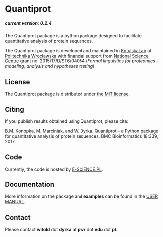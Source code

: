# Quantiprot
##### current version: 0.2.4

The Quantiprot package is a python package designed to facilitate quantitative analysis of protein sequences.

The Quantiprot package is developed and maintained in [KotulskaLab](http://www.kotulska-lab.pwr.wroc.pl) at [Politechnika Wroclawska](http://pwr.edu.pl) with financial support from [National Science Centre](https://www.ncn.gov.pl?language=en) grant no. 2015/17/D/ST6/04054 (*Formal linguistics for proteomics - modeling, analysis and hypotheses testing*).

## License
The Quantiprot package is distributed under [the MIT license](/LICENSE.txt).

## Citing

If you publish results obtained using Quantiprot, please cite:

B.M. Konopka, M. Marciniak, and W. Dyrka. Quantiprot – a Python package for quantitative analysis of protein sequences. BMC Bioinformatics 18:339, 2017

## Code

Currently, the code is hosted by [E-SCIENCE.PL](https://git.e-science.pl/wdyrka/quantiprot).

## Documentation

More information on the package and **examples** can be found in the [USER MANUAL](/docs/manual.md).

## Contact

Please contact **witold** dot **dyrka** at **pwr** dot **edu** dot **pl**.

